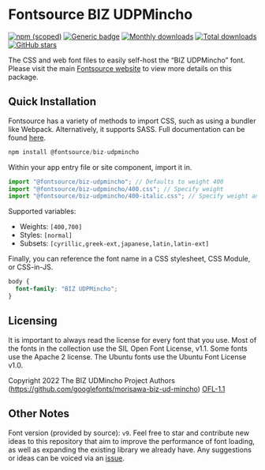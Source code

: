 # Fontsource BIZ UDPMincho

[![npm (scoped)](https://img.shields.io/npm/v/@fontsource/biz-udpmincho?color=brightgreen)](https://www.npmjs.com/package/@fontsource/biz-udpmincho) [![Generic badge](https://img.shields.io/badge/fontsource-passing-brightgreen)](https://github.com/fontsource/fontsource) [![Monthly downloads](https://badgen.net/npm/dm/@fontsource/biz-udpmincho)](https://github.com/fontsource/fontsource) [![Total downloads](https://badgen.net/npm/dt/@fontsource/biz-udpmincho)](https://github.com/fontsource/fontsource) [![GitHub stars](https://img.shields.io/github/stars/fontsource/fontsource.svg?style=social&label=Star)](https://github.com/fontsource/fontsource/stargazers)

The CSS and web font files to easily self-host the “BIZ UDPMincho” font. Please visit the main [Fontsource website](https://fontsource.org/fonts/biz-udpmincho) to view more details on this package.

## Quick Installation

Fontsource has a variety of methods to import CSS, such as using a bundler like Webpack. Alternatively, it supports SASS. Full documentation can be found [here](https://fontsource.org/docs/getting-started/introduction).

```javascript
npm install @fontsource/biz-udpmincho
```

Within your app entry file or site component, import it in.

```javascript
import "@fontsource/biz-udpmincho"; // Defaults to weight 400
import "@fontsource/biz-udpmincho/400.css"; // Specify weight
import "@fontsource/biz-udpmincho/400-italic.css"; // Specify weight and style

```

Supported variables:
- Weights: `[400,700]`
- Styles: `[normal]`
- Subsets: `[cyrillic,greek-ext,japanese,latin,latin-ext]`

Finally, you can reference the font name in a CSS stylesheet, CSS Module, or CSS-in-JS.

```css
body {
  font-family: "BIZ UDPMincho";
}
```

## Licensing
It is important to always read the license for every font that you use.
Most of the fonts in the collection use the SIL Open Font License, v1.1. Some fonts use the Apache 2 license. The Ubuntu fonts use the Ubuntu Font License v1.0.

Copyright 2022 The BIZ UDMincho Project Authors (https://github.com/googlefonts/morisawa-biz-ud-mincho)
[OFL-1.1](http://scripts.sil.org/OFL)

## Other Notes
Font version (provided by source): `v9`.
Feel free to star and contribute new ideas to this repository that aim to improve the performance of font loading, as well as expanding the existing library we already have. Any suggestions or ideas can be voiced via an [issue](https://github.com/fontsource/fontsource/issues).